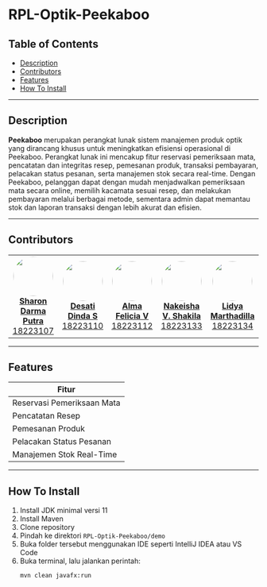 # RPL-Optik-Peekaboo

## Table of Contents
- [Description](#description)
- [Contributors](#contributors)
- [Features](#features)
- [How To Install](#how-to-install)

---

## Description

**Peekaboo** merupakan perangkat lunak sistem manajemen produk optik yang dirancang khusus untuk meningkatkan efisiensi operasional di Peekaboo. Perangkat lunak ini mencakup fitur reservasi pemeriksaan mata, pencatatan dan integritas resep, pemesanan produk, transaksi pembayaran, pelacakan status pesanan, serta manajemen stok secara real-time. Dengan Peekaboo, pelanggan dapat dengan mudah menjadwalkan pemeriksaan mata secara online, memilih kacamata sesuai resep, dan melakukan pembayaran melalui berbagai metode, sementara admin dapat memantau stok dan laporan transaksi dengan lebih akurat dan efisien.

---

## Contributors

<table>
  <tr>
    <td align="center">
      <a href="https://github.com/sharondarmap">
        <img src="https://github.com/sharondarmap.png" width="80" style="border-radius: 50%"><br/>
        <strong>Sharon Darma Putra</strong><br/>
        18223107
      </a>
    </td>
    <td align="center">
      <a href="https://github.com/desatidinda">
        <img src="https://github.com/desatidinda.png" width="80" style="border-radius: 50%"><br/>
        <strong>Desati Dinda S</strong><br/>
        18223110
      </a>
    </td>
    <td align="center">
      <a href="https://github.com/snachkzs">
        <img src="https://github.com/snachkzs.png" width="80" style="border-radius: 50%"><br/>
        <strong>Alma Felicia V</strong><br/>
        18223112
      </a>
    </td>
    <td align="center">
      <a href="https://github.com/NakeishaValya">
        <img src="https://github.com/NakeishaValya.png" width="80" style="border-radius: 50%"><br/>
        <strong>Nakeisha V. Shakila</strong><br/>
        18223133
      </a>
    </td>
    <td align="center">
      <a href="https://github.com/lidyamarth">
        <img src="https://github.com/lidyamarth.png" width="80" style="border-radius: 50%"><br/>
        <strong>Lidya Marthadilla</strong><br/>
        18223134
      </a>
    </td>
  </tr>
</table>

---

## Features

| Fitur                        |
|-----------------------------|
| Reservasi Pemeriksaan Mata  |
| Pencatatan Resep            |
| Pemesanan Produk            |
| Pelacakan Status Pesanan    |
| Manajemen Stok Real-Time    |

---

## How To Install

1. Install JDK minimal versi 11  
2. Install Maven  
3. Clone repository  
4. Pindah ke direktori `RPL-Optik-Peekaboo/demo`  
5. Buka folder tersebut menggunakan IDE seperti IntelliJ IDEA atau VS Code  
6. Buka terminal, lalu jalankan perintah:  
   ```bash
   mvn clean javafx:run

